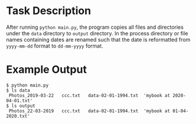 # Task Description

After running `python main.py`, the program copies all files and directories under the `data` directory to `output` directory. 
In the process directory or file names containing dates are renamed such that the date is reformatted from `yyyy-mm-dd` format to `dd-mm-yyyy` format.

# Example Output

```
$ python main.py
$ ls data
 Photos_2019-03-22   ccc.txt   data-02-01-1994.txt  'mybook at 2020-04-01.txt'
$ ls output
 Photos_22-03-2019   ccc.txt   data-02-01-1994.txt  'mybook at 01-04-2020.txt'
```